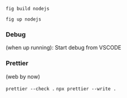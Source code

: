 
`fig build nodejs`

`fig up nodejs`

### Debug

(when up running): Start debug from VSCODE


### Prettier 

(web by now)

`prettier --check .`
`npx prettier --write .`